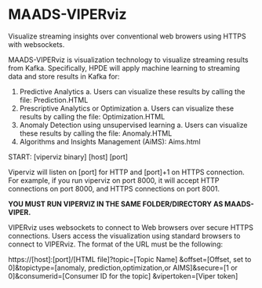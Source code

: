 # MAADS-VIPERviz

Visualize streaming insights over conventional web browers using HTTPS with websockets.

MAADS-VIPERviz is visualization technology to visualize streaming results from Kafka.  Specifically, HPDE will apply machine learning to streaming data and store results in Kafka for:
1)	Predictive Analytics
a.	Users can visualize these results by calling the file: Prediction.HTML
2)	Prescriptive Analytics or Optimization
a.	Users can visualize these results by calling the file: Optimization.HTML
3)	Anomaly Detection using unsupervised learning
a.	Users can visualize these results by calling the file: Anomaly.HTML
4) Algorithms and Insights Management (AiMS): Aims.html

START: [viperviz binary] [host] [port]

Viperviz will listen on [port] for HTTP and [port]+1 on HTTPS connection.  For example, if you run viperviz on port 8000, it will accept HTTP connections on port 8000, and HTTPS connections on port 8001.

**YOU MUST RUN VIPERVIZ IN THE SAME FOLDER/DIRECTORY AS MAADS-VIPER.**

VIPERviz uses websockets to connect to Web browsers over secure HTTPS connections.   Users access the visualization using standard browsers to connect to VIPERviz.  The format of the URL must be the following:

https://[host]:[port]/[HTML file]?topic=[Topic Name] &offset=[Offset, set to 0]&topictype=[anomaly, prediction,optimization,or AIMS]&secure=[1 or 0]&consumerid=[Consumer ID for the topic] &vipertoken=[Viper token]
